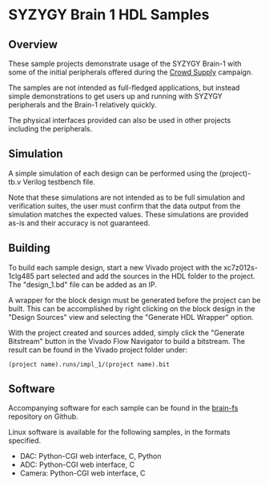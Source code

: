 # SYZYGY Brain 1 HDL Samples

## Overview

These sample projects demonstrate usage of the SYZYGY Brain-1 with some of the
initial peripherals offered during the
[Crowd Supply](https://www.crowdsupply.com/opal-kelly/syzygy-brain-1) campaign.

The samples are not intended as full-fledged applications, but instead simple
demonstrations to get users up and running with SYZYGY peripherals and the
Brain-1 relatively quickly.

The physical interfaces provided can also be used in other projects including
the peripherals.

## Simulation

A simple simulation of each design can be performed using the (project)-tb.v
Verilog testbench file.

Note that these simulations are not intended as to be full simulation and
verification suites, the user must confirm that the data output from the
simulation matches the expected values. These simulations are provided as-is
and their accuracy is not guaranteed.

## Building

To build each sample design, start a new Vivado project with the
xc7z012s-1clg485 part selected and add the sources in the HDL folder to the
project. The "design\_1.bd" file can be added as an IP.

A wrapper for the block design must be generated before the project can be
built. This can be accomplished by right clicking on the block design in the
"Design Sources" view and selecting the "Generate HDL Wrapper" option.

With the project created and sources added, simply click the "Generate
Bitstream" button in the Vivado Flow Navigator to build a bitstream.
The result can be found in the Vivado project folder under:

`(project name).runs/impl_1/(project name).bit`

## Software

Accompanying software for each sample can be found in the
[brain-fs](https://github.com/SYZYGYfpga/brain-fs) repository on Github.

Linux software is available for the following samples, in the formats specified.

- DAC: Python-CGI web interface, C, Python
- ADC: Python-CGI web interface, C
- Camera: Python-CGI web interface, C

